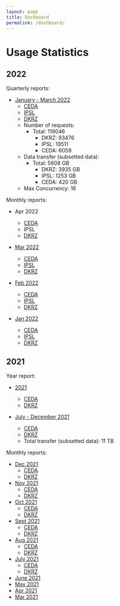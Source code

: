 ```yaml
---
layout: page
title: Dashboard
permalink: /dashboard/
---
```


# Usage Statistics

## 2022

Quarterly reports:

* [January - March 2022](/downloads/dashboard/2022/2022-q1-dashboard.html)
  * [CEDA](/downloads/dashboard/2022/2022-q1-dashboard_ceda.html)
  * [IPSL](/downloads/dashboard/2022/2022-q1-dashboard_ipsl.html)
  * [DKRZ](/downloads/dashboard/2022/2022-q1-dashboard_dkrz.html)
  * Number of requests:
    * Total: 119046
      * DKRZ: 93476
      * IPSL: 19511
      * CEDA: 6059
  * Data transfer (subsetted data):
    * Total: 5608 GB
      * DKRZ: 3935 GB
      * IPSL: 1253 GB
      * CEDA: 420 GB
  * Max Concurrency: 16

Monthly reports:

* Apr 2022
  * [CEDA](/downloads/dashboard/2022/2022-04-01-dashboard_ceda.html)
  * IPSL
  * [DKRZ](/downloads/dashboard/2022/2022-04-01-dashboard_dkrz.html)

* [Mar 2022](/downloads/dashboard/2022/2022-03-01-dashboard.html)
  * [CEDA](/downloads/dashboard/2022/2022-03-01-dashboard_ceda.html)
  * [IPSL](/downloads/dashboard/2022/2022-03-01-dashboard_ipsl.html)
  * [DKRZ](/downloads/dashboard/2022/2022-03-01-dashboard_dkrz.html)

* [Feb 2022](/downloads/dashboard/2022/2022-02-01-dashboard.html)
  * [CEDA](/downloads/dashboard/2022/2022-02-01-dashboard_ceda.html)
  * [IPSL](/downloads/dashboard/2022/2022-02-01-dashboard_ipsl.html)
  * [DKRZ](/downloads/dashboard/2022/2022-02-01-dashboard_dkrz.html)

* [Jan 2022](/downloads/dashboard/2022/2022-01-01-dashboard.html)
  * [CEDA](/downloads/dashboard/2022/2022-01-01-dashboard_ceda.html)
  * [IPSL](/downloads/dashboard/2022/2022-01-01-dashboard_ipsl.html)
  * [DKRZ](/downloads/dashboard/2022/2022-01-01-dashboard_dkrz.html)

## 2021

Year report:
* [2021](/downloads/dashboard/2021/2021-dashboard.html)
  * [CEDA](/downloads/dashboard/2021/2021-dashboard_ceda.html)
  * [DKRZ](/downloads/dashboard/2021/2021-dashboard_dkrz.html)

* [July - December 2021](/downloads/dashboard/2021/2021-jul-dec-dashboard.html)
  * [CEDA](/downloads/dashboard/2021/2021-jul-dec-dashboard_ceda.html)
  * [DKRZ](/downloads/dashboard/2021/2021-jul-dec-dashboard_dkrz.html)
  * Total transfer (subsetted data): 11 TB

Monthly reports:

* [Dec 2021](/downloads/dashboard/2021/2021-12-01-dashboard.html)
  * [CEDA](/downloads/dashboard/2021/2021-12-01-dashboard_ceda.html)
  * [DKRZ](/downloads/dashboard/2021/2021-12-01-dashboard_dkrz.html)
* [Nov 2021](/downloads/dashboard/2021/2021-11-01-dashboard.html)
  * [CEDA](/downloads/dashboard/2021/2021-11-01-dashboard_ceda.html)
  * [DKRZ](/downloads/dashboard/2021/2021-11-01-dashboard_dkrz.html)
* [Oct 2021](/downloads/dashboard/2021/2021-10-01-dashboard.html)
  * [CEDA](/downloads/dashboard/2021/2021-10-01-dashboard_ceda.html)
  * [DKRZ](/downloads/dashboard/2021/2021-10-01-dashboard_dkrz.html)
* [Sept 2021](/downloads/dashboard/2021/2021-09-01-dashboard.html)
  * [CEDA](/downloads/dashboard/2021/2021-09-01-dashboard_ceda.html)
  * [DKRZ](/downloads/dashboard/2021/2021-09-01-dashboard_dkrz.html)
* [Aug 2021](/downloads/dashboard/2021/2021-08-01-dashboard.html)
  * [CEDA](/downloads/dashboard/2021/2021-08-01-dashboard_ceda.html)
  * [DKRZ](/downloads/dashboard/2021/2021-08-01-dashboard_dkrz.html)
* [July 2021](/downloads/dashboard/2021/2021-07-01-dashboard.html)
  * [CEDA](/downloads/dashboard/2021/2021-07-01-dashboard_ceda.html)
  * [DKRZ](/downloads/dashboard/2021/2021-07-01-dashboard_dkrz.html)
* [June 2021](/downloads/dashboard/2021/2021-06-01-dashboard.html)
* [May 2021](/downloads/dashboard/2021/2021-05-01-dashboard.html)
* [Apr 2021](/downloads/dashboard/2021/2021-04-01-dashboard.html)
* [Mar 2021](/downloads/dashboard/2021/2021-03-01-dashboard.html)
